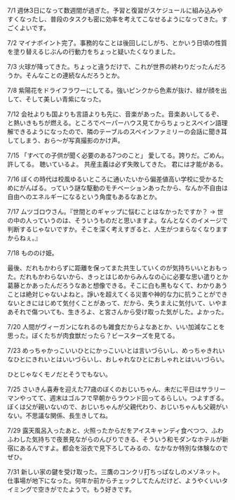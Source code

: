 7/1
週休3日になって数週間が過ぎた。予習と復習がスケジュールに組み込みやすくなったし、普段のタスクも密に効率を考えてこなせるようになってきた。すごくよいです。

7/2
マイナポイント完了。事務的なことは後回しにしがち、とかいう日頃の性質を塗り替えるじぶんの行動力をちょっと疑いたくなりました。

7/3
火球が降ってきた。ちょっと違うだけで、これが世界の終わりだったんだろうか。そんなことの連続なんだろうとか。

7/8
紫陽花をドライフラワーにしてる。強いピンクから色素が抜け、緑が顔を出して、そして美しい青紫になった。

7/12
会社よりも国よりも言語よりも先に、音楽があった。音楽あいしてるぞ、と熱いきもちが燃える。ところでペーパーハウス見てからちょっとスペイン語理解できるようになったので、隣のテーブルのスペインファミリーの会話に聞き耳してしまう、おら〜が写真撮影のかけ声。

7/15
「すべての子供が聞く必要のある7つのこと」
愛してる。誇りだ。ごめん。許してる。
聴いているよ。
共産主義は必ず失敗してきた。
君には才能がある。

7/16
ぼくの時代は校風ゆるいところに通いたいから偏差値高い学校に受かるためにがんばる。っていう謎な駆動のモチベーションあったから、なんか不自由は自由へのエネルギーになるという角度もあるなあとか。

7/17
ムツゴロウさん。『世間とのギャップに悩むことはなかったですか？ -> 世の中の人っていうのは、そういうものだと思いますよ。なんとなくのイメージで判断するじゃないですか。そこを深く考えすぎると、人生がつまらなくなりますからねぇ。』

7/18
もののけ姫。

最後、だれもかわらずに距離を保ってまた共生していくのが気持ちいいとおもった。だれもかわらないから、きっとはじめからみんなの心に必要な思い遣りとか葛藤とかあったんだろうなあと想像できる。そこに白も黒もなくて、わかりあうことは絶対じゃないよねと。諍いを超えてくる災害や神的な力に抗うことができないときにはじめて気付くことがあって、だから、失うまえに気付いて、いやまあそれで傷ついても、生きろよ、と宮さんから受け取った気がした。よかった。

7/20
人間がヴィーガンになれるのも雑食だからよなあとか、いい加減なことを思った。ぼくたちが肉食獣だったら？ビースターズを見てる。

7/23
めっちゃかっこいいひとにかっこいいとは言いづらいし、めっちゃきれいなひとにきれいとはいいづらいし、おしゃれなひとにおしゃれとはいいづらい。

ひとじゃなくモノだとそうでもない。

7/25
さいきん喜寿を迎えた77歳のぼくのおじいちゃん、未だに平日はサラリーマンやってて、週末はゴルフで早朝からラウンド回ってるらしい。つよすぎる。ぼくは父が親いないので、おじいちゃんが父親代わり、おじいちゃんも父親がいない。不思議な関係、長生きしてね。

7/29
露天風呂入ったあと、火照ったからだをアイスキャンディ食べつつ、ふわふわした気持ちで夜景見ながらのんびりできる、そういう和モダンなホテルが新宿にあるんですよ。都会を浴衣で見下ろしてみるの、なかなか特別な体験なのでぜひ。

7/31
新しい家の鍵を受け取った。三鷹のコンクリ打ちっぱなしのメゾネット。仕事場が地下になった。何年か前からチェックしてたんだけど、ようやくいいタイミングで空きがでたようで。もう好きです。
